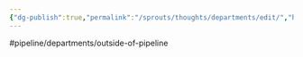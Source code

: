```yaml
---
{"dg-publish":true,"permalink":"/sprouts/thoughts/departments/edit/","hide":true}
---
```


#pipeline/departments/outside-of-pipeline
